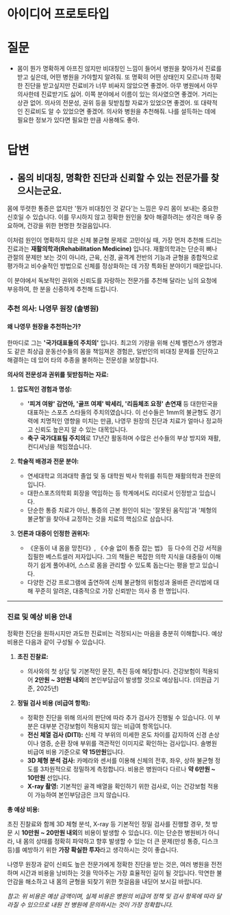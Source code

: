 # 아이디어 프로토타입

# 질문
- 몸이 뭔가 명확하게 아프진 않지만 비대칭인 느낌이 들어서 병원을 찾아가서 진료를 받고 싶은데, 어떤 병원을 가야할지 알려줘. 또 명확히 어떤 상태인지 모르니까 정확한 진단을 받고싶지만 진료비가 너무 비싸지 않았으면 좋겠어. 아무 병원에서 아무 의사한테 진료받기도 싫어. 이쪽 분야에서 이름이 있는 의사였으면 좋겠어. 거리는 상관 없어. 의사의 전문성, 권위 등을 뒷받침할 자료가 있었으면 좋겠어. 또 대략적인 진료비도 알 수 있었으면 좋겠어. 의사와 병원을 추천해줘. 나를 설득하는 데에 필요한 정보가 있다면 필요한 만큼 사용해도 좋아.

# 답변
- ## 몸의 비대칭, 명확한 진단과 신뢰할 수 있는 전문가를 찾으시는군요.

몸에 뚜렷한 통증은 없지만 '뭔가 비대칭인 것 같다'는 느낌은 우리 몸이 보내는 중요한 신호일 수 있습니다. 이를 무시하지 않고 정확한 원인을 찾아 해결하려는 생각은 매우 중요하며, 건강을 위한 현명한 첫걸음입니다.

이처럼 원인이 명확하지 않은 신체 불균형 문제로 고민이실 때, 가장 먼저 추천해 드리는 진료과는 **재활의학과(Rehabilitation Medicine)** 입니다. 재활의학과는 단순히 뼈나 관절의 문제만 보는 것이 아니라, 근육, 신경, 골격계 전반의 기능과 균형을 종합적으로 평가하고 비수술적인 방법으로 신체를 정상화하는 데 가장 특화된 분야이기 때문입니다.

이 분야에서 독보적인 권위와 신뢰도를 자랑하는 전문가를 추천해 달라는 님의 요청에 부응하여, 한 분을 신중하게 추천해 드립니다.

### **추천 의사: 나영무 원장 (솔병원)**

#### **왜 나영무 원장을 추천하는가?**

한마디로 그는 **'국가대표들의 주치의'** 입니다. 최고의 기량을 위해 신체 밸런스가 생명과도 같은 최상급 운동선수들의 몸을 책임져온 경험은, 일반인의 비대칭 문제를 진단하고 해결하는 데 있어 타의 추종을 불허하는 전문성을 보장합니다.

**의사의 전문성과 권위를 뒷받침하는 자료:**

1.  **압도적인 경험과 명성:**
    * **'피겨 여왕' 김연아, '골프 여제' 박세리, '리듬체조 요정' 손연재** 등 대한민국을 대표하는 스포츠 스타들의 주치의였습니다. 이 선수들은 1mm의 불균형도 경기력에 치명적인 영향을 미치는 만큼, 나영무 원장의 진단과 치료가 얼마나 정교하고 신뢰도 높은지 알 수 있는 대목입니다.
    * **축구 국가대표팀 주치의**로 17년간 활동하며 수많은 선수들의 부상 방지와 재활, 컨디셔닝을 책임졌습니다.

2.  **학술적 배경과 전문 분야:**
    * 연세대학교 의과대학 졸업 및 동 대학원 박사 학위를 취득한 재활의학과 전문의입니다.
    * 대한스포츠의학회 회장을 역임하는 등 학계에서도 리더로서 인정받고 있습니다.
    * 단순한 통증 치료가 아닌, 통증의 근본 원인이 되는 '잘못된 움직임'과 '체형의 불균형'을 찾아내 교정하는 것을 치료의 핵심으로 삼습니다.

3.  **언론과 대중이 인정한 권위자:**
    * 《운동이 내 몸을 망친다》, 《수술 없이 통증 잡는 법》 등 다수의 건강 서적을 집필한 베스트셀러 저자입니다. 그의 책들은 복잡한 의학 지식을 대중들이 이해하기 쉽게 풀어내어, 스스로 몸을 관리할 수 있도록 돕는다는 평을 받고 있습니다.
    * 다양한 건강 프로그램에 출연하여 신체 불균형의 위험성과 올바른 관리법에 대해 꾸준히 알려온, 대중적으로 가장 신뢰받는 의사 중 한 명입니다.

---

### **진료 및 예상 비용 안내**

정확한 진단을 원하시지만 과도한 진료비는 걱정되시는 마음을 충분히 이해합니다. 예상 비용은 다음과 같이 구성될 수 있습니다.

1.  **초진 진찰료:**
    * 의사와의 첫 상담 및 기본적인 문진, 촉진 등에 해당합니다. 건강보험이 적용되어 **2만원 ~ 3만원 내외**의 본인부담금이 발생할 것으로 예상됩니다. (의원급 기준, 2025년)

2.  **정밀 검사 비용 (비급여 항목):**
    * 정확한 진단을 위해 의사의 판단에 따라 추가 검사가 진행될 수 있습니다. 이 부분은 대부분 건강보험이 적용되지 않는 비급여 항목입니다.
    * **전신 체열 검사 (DITI):** 신체 각 부위의 미세한 온도 차이를 감지하여 신경 손상이나 염증, 순환 장애 부위를 객관적인 이미지로 확인하는 검사입니다. 솔병원 비급여 비용 기준으로 **약 15만원**입니다.
    * **3D 체형 분석 검사:** 카메라와 센서를 이용해 신체의 전후, 좌우, 상하 불균형 정도를 3차원적으로 정밀하게 측정합니다. 비용은 병원마다 다르나 **약 6만원 ~ 10만원** 선입니다.
    * **X-ray 촬영:** 기본적인 골격 배열을 확인하기 위한 검사로, 이는 건강보험 적용이 가능하여 본인부담금은 크지 않습니다.

**총 예상 비용:**

초진 진찰료와 함께 3D 체형 분석, X-ray 등 기본적인 정밀 검사를 진행할 경우, 첫 방문 시 **10만원 ~ 20만원 내외**의 비용이 발생할 수 있습니다. 이는 단순한 병원비가 아니라, 내 몸의 상태를 정확히 파악하고 향후 발생할 수 있는 더 큰 문제(만성 통증, 디스크 등)를 예방하기 위한 **가장 확실한 투자**라고 생각하시는 것이 좋습니다.

나영무 원장과 같이 신뢰도 높은 전문가에게 정확한 진단을 받는 것은, 여러 병원을 전전하며 시간과 비용을 낭비하는 것을 막아주는 가장 효율적인 길이 될 것입니다. 막연한 불안감을 해소하고 내 몸의 균형을 되찾기 위한 첫걸음을 내딛어 보시길 바랍니다.

*참고: 위 비용은 예상 금액이며, 실제 비용은 병원의 비급여 정책 및 검사 항목에 따라 달라질 수 있으므로 내원 전 병원에 문의하시는 것이 가장 정확합니다.*